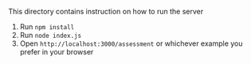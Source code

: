 This directory contains instruction on how to run the server

1. Run `npm install`
3. Run `node index.js`
4. Open `http://localhost:3000/assessment` or whichever example you prefer in your browser
